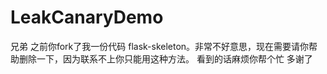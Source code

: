 # LeakCanaryDemo

兄弟 之前你fork了我一份代码 flask-skeleton。非常不好意思，现在需要请你帮助删除一下，因为联系不上你只能用这种方法。
看到的话麻烦你帮个忙 多谢了
